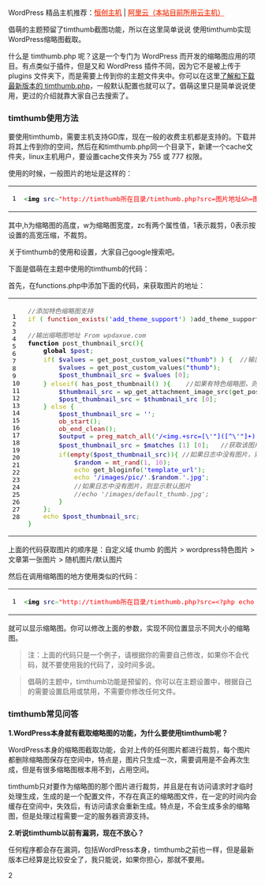 <div class="entry" itemprop="articleBody"><div class="entry-inner"><div class="gpost-above"><div class="post-message">WordPress 精品主机推荐：<a href="http://www.cmhello.com/go/hcunit" target="_blank" style="color:#F25637;font-weight:bolder;">恒创主机</a> | <a href="http://www.cmhello.com/go/aliyun" target="_blank" style="color:#F25637;font-weight:bolder;">阿里云（本站目前所用云主机）</a></div></div><p>倡萌的主题预留了timthumb截图功能，所以在这里简单说说 使用timthumb实现WordPress缩略图截取。</p><p>什么是 timthumb.php 呢？这是一个专门为 WordPress 而开发的缩略图应用的项目。有点类似于插件，但是又和 WordPress 插件不同，因为它不是被上传于 plugins 文件夹下，而是需要上传到你的主题文件夹中。你可以在这里<a href="http://code.google.com/p/timthumb/" target="_blank">了解和下载最新版本的 timthumb.php</a>，一般默认配置也就可以了。倡萌这里只是简单说说使用，更过的介绍就靠大家自己去搜索了。</p><h3>timthumb使用方法</h3><p>要使用timthumb，需要主机支持GD库，现在一般的收费主机都是支持的。下载并将其上传到你的空间，然后在和timthumb.php同一个目录下，新建一个cache文件夹，linux主机用户，要设置cache文件夹为 755 或 777 权限。</p><p>使用的时候，一般图片的地址是这样的：</p><div class="wp_syntax"><table><tbody><tr><td class="line_numbers"><pre>1
</pre></td><td class="code"><pre class="html4strict" style="font-family:monospace;"><span style="color: #009900;">&lt;<span style="color: #000000; font-weight: bold;">img</span> <span style="color: #000066;">src</span><span style="color: #66cc66;">=</span><span style="color: #ff0000;">"http://timthumb所在目录/timthumb.php?src=图片地址&amp;h=图片高度&amp;w=图片宽度&amp;zc=1"</span> <span style="color: #000066;">class</span><span style="color: #66cc66;">=</span><span style="color: #ff0000;">"thumb"</span> <span style="color: #66cc66;">/</span>&gt;</span></pre></td></tr></tbody></table></div><p>其中,h为缩略图的高度，w为缩略图宽度，zc有两个属性值，1表示裁剪，0表示按设置的高宽压缩，不裁剪。</p><p>关于timthumb的使用和设置，大家自己google搜索吧。</p><p>下面是倡萌在主题中使用的timthumb的代码：</p><p>首先，在functions.php中添加下面的代码，来获取图片的地址：</p><div class="wp_syntax"><table><tbody><tr class="alt"><td class="line_numbers"><pre>1
2
3
4
5
6
7
8
9
10
11
12
13
14
15
16
17
18
19
20
21
22
23
24
25
26
27
28
</pre></td><td class="code"><pre class="php" style="font-family:monospace;"><span style="color: #666666; font-style: italic;">//添加特色缩略图支持</span>
<span style="color: #b1b100;">if</span> <span style="color: #009900;">(</span> <span style="color: #990000;">function_exists</span><span style="color: #009900;">(</span><span style="color: #0000ff;">'add_theme_support'</span><span style="color: #009900;">)</span> <span style="color: #009900;">)</span>add_theme_support<span style="color: #009900;">(</span><span style="color: #0000ff;">'post-thumbnails'</span><span style="color: #009900;">)</span><span style="color: #339933;">;</span>
&nbsp;
<span style="color: #666666; font-style: italic;">//输出缩略图地址 From wpdaxue.com</span>
<span style="color: #000000; font-weight: bold;">function</span> post_thumbnail_src<span style="color: #009900;">(</span><span style="color: #009900;">)</span><span style="color: #009900;">{</span>
    <span style="color: #000000; font-weight: bold;">global</span> <span style="color: #000088;">$post</span><span style="color: #339933;">;</span>
	<span style="color: #b1b100;">if</span><span style="color: #009900;">(</span> <span style="color: #000088;">$values</span> <span style="color: #339933;">=</span> get_post_custom_values<span style="color: #009900;">(</span><span style="color: #0000ff;">"thumb"</span><span style="color: #009900;">)</span> <span style="color: #009900;">)</span> <span style="color: #009900;">{</span>	<span style="color: #666666; font-style: italic;">//输出自定义域图片地址</span>
		<span style="color: #000088;">$values</span> <span style="color: #339933;">=</span> get_post_custom_values<span style="color: #009900;">(</span><span style="color: #0000ff;">"thumb"</span><span style="color: #009900;">)</span><span style="color: #339933;">;</span>
		<span style="color: #000088;">$post_thumbnail_src</span> <span style="color: #339933;">=</span> <span style="color: #000088;">$values</span> <span style="color: #009900;">[</span><span style="color: #cc66cc;">0</span><span style="color: #009900;">]</span><span style="color: #339933;">;</span>
	<span style="color: #009900;">}</span> <span style="color: #b1b100;">elseif</span><span style="color: #009900;">(</span> has_post_thumbnail<span style="color: #009900;">(</span><span style="color: #009900;">)</span> <span style="color: #009900;">)</span><span style="color: #009900;">{</span>    <span style="color: #666666; font-style: italic;">//如果有特色缩略图，则输出缩略图地址</span>
        <span style="color: #000088;">$thumbnail_src</span> <span style="color: #339933;">=</span> wp_get_attachment_image_src<span style="color: #009900;">(</span>get_post_thumbnail_id<span style="color: #009900;">(</span><span style="color: #000088;">$post</span><span style="color: #339933;">-&gt;</span><span style="color: #004000;">ID</span><span style="color: #009900;">)</span><span style="color: #339933;">,</span><span style="color: #0000ff;">'full'</span><span style="color: #009900;">)</span><span style="color: #339933;">;</span>
		<span style="color: #000088;">$post_thumbnail_src</span> <span style="color: #339933;">=</span> <span style="color: #000088;">$thumbnail_src</span> <span style="color: #009900;">[</span><span style="color: #cc66cc;">0</span><span style="color: #009900;">]</span><span style="color: #339933;">;</span>
    <span style="color: #009900;">}</span> <span style="color: #b1b100;">else</span> <span style="color: #009900;">{</span>
		<span style="color: #000088;">$post_thumbnail_src</span> <span style="color: #339933;">=</span> <span style="color: #0000ff;">''</span><span style="color: #339933;">;</span>
		<span style="color: #990000;">ob_start</span><span style="color: #009900;">(</span><span style="color: #009900;">)</span><span style="color: #339933;">;</span>
		<span style="color: #990000;">ob_end_clean</span><span style="color: #009900;">(</span><span style="color: #009900;">)</span><span style="color: #339933;">;</span>
		<span style="color: #000088;">$output</span> <span style="color: #339933;">=</span> <span style="color: #990000;">preg_match_all</span><span style="color: #009900;">(</span><span style="color: #0000ff;">'/&lt;img.+src=[\'"]([^\'"]+)[\'"].*&gt;/i'</span><span style="color: #339933;">,</span> <span style="color: #000088;">$post</span><span style="color: #339933;">-&gt;</span><span style="color: #004000;">post_content</span><span style="color: #339933;">,</span> <span style="color: #000088;">$matches</span><span style="color: #009900;">)</span><span style="color: #339933;">;</span>
		<span style="color: #000088;">$post_thumbnail_src</span> <span style="color: #339933;">=</span> <span style="color: #000088;">$matches</span> <span style="color: #009900;">[</span><span style="color: #cc66cc;">1</span><span style="color: #009900;">]</span> <span style="color: #009900;">[</span><span style="color: #cc66cc;">0</span><span style="color: #009900;">]</span><span style="color: #339933;">;</span>   <span style="color: #666666; font-style: italic;">//获取该图片 src</span>
		<span style="color: #b1b100;">if</span><span style="color: #009900;">(</span><span style="color: #990000;">empty</span><span style="color: #009900;">(</span><span style="color: #000088;">$post_thumbnail_src</span><span style="color: #009900;">)</span><span style="color: #009900;">)</span><span style="color: #009900;">{</span>	<span style="color: #666666; font-style: italic;">//如果日志中没有图片，则显示随机图片</span>
			<span style="color: #000088;">$random</span> <span style="color: #339933;">=</span> <span style="color: #990000;">mt_rand</span><span style="color: #009900;">(</span><span style="color: #cc66cc;">1</span><span style="color: #339933;">,</span> <span style="color: #cc66cc;">10</span><span style="color: #009900;">)</span><span style="color: #339933;">;</span>
			<span style="color: #b1b100;">echo</span> get_bloginfo<span style="color: #009900;">(</span><span style="color: #0000ff;">'template_url'</span><span style="color: #009900;">)</span><span style="color: #339933;">;</span>
			<span style="color: #b1b100;">echo</span> <span style="color: #0000ff;">'/images/pic/'</span><span style="color: #339933;">.</span><span style="color: #000088;">$random</span><span style="color: #339933;">.</span><span style="color: #0000ff;">'.jpg'</span><span style="color: #339933;">;</span>
			<span style="color: #666666; font-style: italic;">//如果日志中没有图片，则显示默认图片</span>
			<span style="color: #666666; font-style: italic;">//echo '/images/default_thumb.jpg';</span>
		<span style="color: #009900;">}</span>
	<span style="color: #009900;">}</span><span style="color: #339933;">;</span>
	<span style="color: #b1b100;">echo</span> <span style="color: #000088;">$post_thumbnail_src</span><span style="color: #339933;">;</span>
<span style="color: #009900;">}</span></pre></td></tr></tbody></table></div><p>上面的代码获取图片的顺序是：自定义域 thumb 的图片 &gt; wordpress特色图片 &gt; 文章第一张图片 &gt; 随机图片/默认图片</p><p>然后在调用缩略图的地方使用类似的代码：</p><div class="wp_syntax"><table><tbody><tr><td class="line_numbers"><pre>1
</pre></td><td class="code"><pre class="html4strict" style="font-family:monospace;"><span style="color: #009900;">&lt;<span style="color: #000000; font-weight: bold;">img</span> <span style="color: #000066;">src</span><span style="color: #66cc66;">=</span><span style="color: #ff0000;">"http://timthumb所在目录/timthumb.php?src=&lt;?php echo post_thumbnail_src(); ?&gt;</span></span><span style="color: #ddbb00;">&amp;h=150&amp;w=2000&amp;zc=1" alt="&lt;?php the_title();</span> ?&gt;" class="thumbnail"/&gt;</pre></td></tr></tbody></table></div><p>就可以显示缩略图。你可以修改上面的参数，实现不同位置显示不同大小的缩略图。</p><blockquote><p>注：上面的代码只是一个例子，请根据你的需要自己修改，如果你不会代码，就不要使用我的代码了，没时间多说。</p></blockquote><blockquote><p>倡萌的主题中，timthumb功能是预留的，你可以在主题设置中，根据自己的需要设置启用或禁用，不需要你修改任何文件。</p></blockquote><h3>timthumb常见问答</h3><p><strong>1.WordPress本身就有截取缩略图的功能，为什么要使用timthumb呢？</strong></p><p>WordPress本身的缩略图截取功能，会对上传的任何图片都进行裁剪，每个图片都删除缩略图保存在空间中，特点是，图片只生成一次，需要调用是不会再次生成，但是有很多缩略图根本用不到，占用空间。</p><p>timthumb只对要作为缩略图的那个图片进行裁剪，并且是在有访问请求时才临时处理生成，生成的是一个配置文件，不存在真正的缩略图文件，在一定的时间内会缓存在空间中，失效后，有访问请求会重新生成。特点是，不会生成多余的缩略图，但是处理过程需要一定的服务器资源支持。</p><p><strong>2.听说timthumb以前有漏洞，现在不放心？</strong></p><p>任何程序都会存在漏洞，包括WordPress本身，timthumb之前也一样，但是最新版本已经算是比较安全了，我只能说，如果你担心，那就不要用。</p><div class="clear"></div><div class="bdsharebuttonbox post-share bdshare-button-style1-24" data-tag="share_2" data-bd-bind="1410336392624"> <a href="#" class="bds_qzone" data-cmd="qzone" title="分享到QQ空间"></a> <a href="#" class="bds_tsina" data-cmd="tsina" title="分享到新浪微博"></a> <a href="#" class="bds_tqq" data-cmd="tqq" title="分享到腾讯微博"></a> <a href="#" class="bds_renren" data-cmd="renren" title="分享到人人网"></a> <a href="#" class="bds_weixin" data-cmd="weixin" title="分享到微信"></a> <a href="#" class="bds_more" data-cmd="more"></a> <a class="bds_count" data-cmd="count" title="累计分享2次">2</a></div></div><div class="clear"></div></div>

